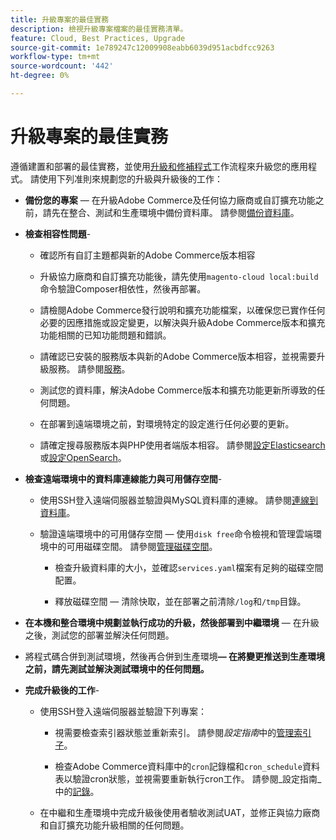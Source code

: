 ```yaml
---
title: 升級專案的最佳實務
description: 檢視升級專案檔案的最佳實務清單。
feature: Cloud, Best Practices, Upgrade
source-git-commit: 1e789247c12009908eabb6039d951acbdfcc9263
workflow-type: tm+mt
source-wordcount: '442'
ht-degree: 0%

---
```


# 升級專案的最佳實務

遵循建置和部署的最佳實務，並使用[升級和修補程式](../development/commerce-version.md)工作流程來升級您的應用程式。 請使用下列准則來規劃您的升級與升級後的工作：

- **備份您的專案** — 在升級Adobe Commerce及任何協力廠商或自訂擴充功能之前，請先在整合、測試和生產環境中備份資料庫。 請參閱[備份資料庫](../development/commerce-version.md#project-backup)。

- **檢查相容性問題**-

   - 確認所有自訂主題都與新的Adobe Commerce版本相容

   - 升級協力廠商和自訂擴充功能後，請先使用`magento-cloud local:build`命令驗證Composer相依性，然後再部署。

   - 請檢閱Adobe Commerce發行說明和擴充功能檔案，以確保您已實作任何必要的因應措施或設定變更，以解決與升級Adobe Commerce版本和擴充功能相關的已知功能問題和錯誤。

   - 請確認已安裝的服務版本與新的Adobe Commerce版本相容，並視需要升級服務。 請參閱[服務](../services/services-yaml.md)。

   - 測試您的資料庫，解決Adobe Commerce版本和擴充功能更新所導致的任何問題。

   - 在部署到遠端環境之前，對環境特定的設定進行任何必要的更新。

   - 請確定搜尋服務版本與PHP使用者端版本相容。 請參閱[設定Elasticsearch](../services/elasticsearch.md)或[設定OpenSearch](../services/opensearch.md)。

- **檢查遠端環境中的資料庫連線能力與可用儲存空間**-

   - 使用SSH登入遠端伺服器並驗證與MySQL資料庫的連線。 請參閱[連線到資料庫](../services/mysql.md#connect-to-the-database)。

   - 驗證遠端環境中的可用儲存空間 — 使用`disk free`命令檢視和管理雲端環境中的可用磁碟空間。 請參閱[管理磁碟空間](../storage/manage-disk-space.md)。

      - 檢查升級資料庫的大小，並確認`services.yaml`檔案有足夠的磁碟空間配置。

      - 釋放磁碟空間 — 清除快取，並在部署之前清除`/log`和`/tmp`目錄。

- **在本機和整合環境中規劃並執行成功的升級，然後部署到中繼環境** — 在升級之後，測試您的部署並解決任何問題。

- 將程式碼合併到測試環境，然後再合併到生產環境&#x200B;**— 在將變更推送到生產環境之前，請先測試並解決測試環境中的任何問題。**

- **完成升級後的工作**-

   - 使用SSH登入遠端伺服器並驗證下列專案：

      - 視需要檢查索引器狀態並重新索引。 請參閱&#x200B;_設定指南_&#x200B;中的[管理索引子](https://experienceleague.adobe.com/docs/commerce-operations/configuration-guide/cli/manage-indexers.html)。

      - 檢查Adobe Commerce資料庫中的`cron`記錄檔和`cron_schedule`資料表以驗證cron狀態，並視需要重新執行cron工作。
請參閱_設定指南_&#x200B;中的[記錄](https://experienceleague.adobe.com/docs/commerce-operations/configuration-guide/cli/configure-cron-jobs.html#logging)。

   - 在中繼和生產環境中完成升級後使用者驗收測試UAT，並修正與協力廠商和自訂擴充功能升級相關的任何問題。
